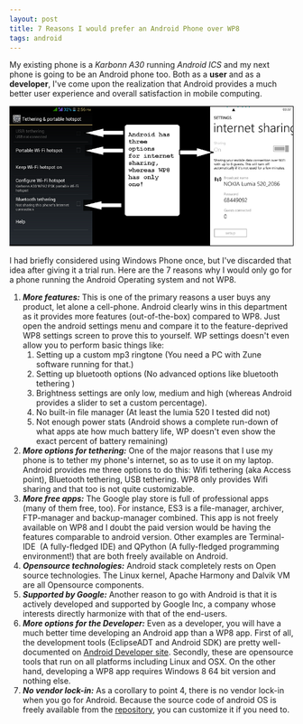 ```yaml
---
layout: post
title: 7 Reasons I would prefer an Android Phone over WP8
tags: android
---
```


My existing phone is a *Karbonn A30* running *Android ICS* and my next phone is going to be an Android phone too. Both as a **user** and as a **developer**, I've come upon the realization that Android provides a much better user experience and overall satisfaction in mobile computing.<!--more-->

[![Android-WP8 Feature comparison](/uploads/old/Android_WP8_Feature_compare.png)](/uploads/old/Android_WP8_Feature_compare.png)

I had briefly considered using Windows Phone once, but I've discarded that idea after giving it a trial run. Here are the 7 reasons why I would only go for a phone running the Android Operating system and not WP8.

1.  ***More features:*** This is one of the primary reasons a user buys any product, let alone a cell-phone. Android clearly wins in this department as it provides more features (out-of-the-box) compared to WP8. Just open the android settings menu and compare it to the feature-deprived WP8 settings screen to prove this to yourself. WP settings doesn't even allow you to perform basic things like:
    1.  Setting up a custom mp3 ringtone (You need a PC with Zune software running for that.)
    2.  Setting up bluetooth options (No advanced options like bluetooth tethering )
    3.  Brightness settings are only low, medium and high (whereas Android provides a slider to set a custom percentage).
    4.  No built-in file manager (At least the lumia 520 I tested did not)
    5.  Not enough power stats (Android shows a complete run-down of what apps ate how much battery life, WP doesn't even show the exact percent of battery remaining)
2.  ***More options for tethering:*** One of the major reasons that I use my phone is to tether my phone's internet, so as to use it on my laptop. Android provides me three options to do this: Wifi tethering (aka Access point), Bluetooth tethering, USB tethering. WP8 only provides Wifi sharing and that too is not quite customizable.
3.  ***More free apps:*** The Google play store is full of professional apps (many of them free, too). For instance, ES3 is a file-manager, archiver, FTP-manager and backup-manager combined. This app is not freely available on WP8 and I doubt the paid version would be having the features comparable to android version. Other examples are Terminal-IDE  (A fully-fledged IDE) and QPython (A fully-fledged programming environment!) that are both freely available on Android.
4.  ***Opensource technologies:*** Android stack completely rests on Open source technologies. The Linux kernel, Apache Harmony and Dalvik VM are all Opensource components.
5.  ***Supported by Google:*** Another reason to go with Android is that it is actively developed and supported by Google Inc, a company whose interests directly harmonize with that of the end-users.
6.  ***More options for the Developer:*** Even as a developer, you will have a much better time developing an Android app than a WP8 app. First of all, the development tools (EclipseADT and Android SDK) are pretty well-documented on [Android Developer site](http://developer.android.com). Secondly, these are opensource tools that run on all platforms including Linux and OSX. On the other hand, developing a WP8 app requires Windows 8 64 bit version and nothing else.
7.  ***No vendor lock-in:*** As a corollary to point 4, there is no vendor lock-in when you go for Android. Because the source code of android OS is freely available from the [repository](http://source.android.com), you can customize it if you need to.
